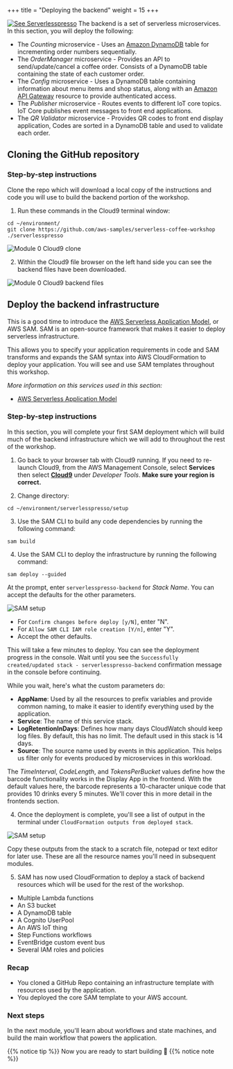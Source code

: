 +++
title = "Deploying the backend"
weight = 15
+++

[![See Serverlesspresso](/images/se-setup-overview4.png)](https://youtu.be/M6lPZCRCsyA)
The backend is a set of serverless microservices. In this section, you will deploy the following:

* The *Counting* microservice - Uses an [Amazon DynamoDB](https://aws.amazon.com/dynamodb) table for incrementing order numbers sequentially.
* The *OrderManager* microservice - Provides an API to send/update/cancel a coffee order. Consists of a DynamoDB table containing the state of each customer order.
* The *Config* microservice - Uses a DynamoDB table containing information about menu items and shop status, along with an [Amazon API Gateway](https://aws.amazon.com/apigateway) resource to provide authenticated access.
* The *Publisher* microservice - Routes events to different IoT core topics. IoT Core publishes event messages to front end applications.
* The *QR Validator* microservice - Provides QR codes to front end display application, Codes are sorted in a DynamoDB table and used to validate each order.

## Cloning the GitHub repository ##

### Step-by-step instructions ###

Clone the repo which will download a local copy of the instructions and code you will use to build the backend portion of the workshop.

1. Run these commands in the Cloud9 terminal window:

```console
cd ~/environment/
git clone https://github.com/aws-samples/serverless-coffee-workshop ./serverlesspresso
```

![Module 0 Cloud9 clone](../images/setup6.png)

2. Within the Cloud9 file browser on the left hand side you can see the backend files have been downloaded.

![Module 0 Cloud9 backend files](../images/setup7.png)

## Deploy the backend infrastructure

This is a good time to introduce the [AWS Serverless Application Model](https://aws.amazon.com/serverless/sam/), or AWS SAM. SAM is an open-source framework that makes it easier to deploy serverless infrastructure.

This allows you to specify your application requirements in code and SAM transforms and expands the SAM syntax into AWS CloudFormation to deploy your application. You will see and use SAM templates throughout this workshop.

*More information on this services used in this section:*
* [AWS Serverless Application Model](https://aws.amazon.com/serverless/sam/)

### Step-by-step instructions

In this section, you will complete your first SAM deployment which will build much of the backend infrastructure which we will add to throughout the rest of the workshop.

1. Go back to your browser tab with Cloud9 running. If you need to re-launch Cloud9, from the AWS Management Console, select **Services** then select [**Cloud9**](https://console.aws.amazon.com/cloud9) under *Developer Tools*. **Make sure your region is correct.**

2. Change directory:
```
cd ~/environment/serverlesspresso/setup
```
3. Use the SAM CLI to build any code dependencies by running the following command:
```
sam build
```

4. Use the SAM CLI to deploy the infrastructure by running the following command:
```
sam deploy --guided
```

At the prompt, enter `serverlesspresso-backend` for *Stack Name*. You can accept the defaults for the other parameters.

![SAM setup](../images/setup8.png)

- For `Confirm changes before deploy [y/N]`, enter "N".
- For `Allow SAM CLI IAM role creation [Y/n]`, enter "Y".
- Accept the other defaults.

This will take a few minutes to deploy. You can see the deployment progress in the console. Wait until you see the `Successfully created/updated stack - serverlesspresso-backend` confirmation message in the console before continuing.

While you wait, here's what the custom parameters do:

- **AppName**: Used by all the resources to prefix variables and provide common naming, to make it easier to identify everything used by the application.
- **Service**: The name of this service stack.
- **LogRetentionInDays**: Defines how many days CloudWatch should keep log files. By default, this has no limit. The default used in this stack is 14 days.
- **Source**: The source name used by events in this application. This helps us filter only for events produced by microservices in this workload.

The *TimeInterval*, *CodeLength*, and *TokensPerBucket* values define how the barcode functionality works in the Display App in the frontend. With the default values here, the barcode represents a 10-character unique code that provides 10 drinks every 5 minutes. We'll cover this in more detail in the frontends section.

4. Once the deployment is complete, you'll see a list of output in the terminal under `CloudFormation outputs from deployed stack`.

![SAM setup](../images/setup9.png)

Copy these outputs from the stack to a scratch file, notepad or text editor for later use. These are all the resource names you'll need in subsequent modules.

5. SAM has now used CloudFormation to deploy a stack of backend resources which will be used for the rest of the workshop.

* Multiple Lambda functions
* An S3 bucket
* A DynamoDB table
* A Cognito UserPool
* An AWS IoT thing
* Step Functions workflows
* EventBridge custom event bus
* Several IAM roles and policies

### Recap

* You cloned a GitHub Repo containing an infrastructure template with resources used by the application.
* You deployed the core SAM template to your AWS account.

### Next steps

In the next module, you'll learn about workflows and state machines, and build the main workflow that powers the application.

{{% notice tip %}}
Now you are ready to start building 👷
{{% notice note %}}